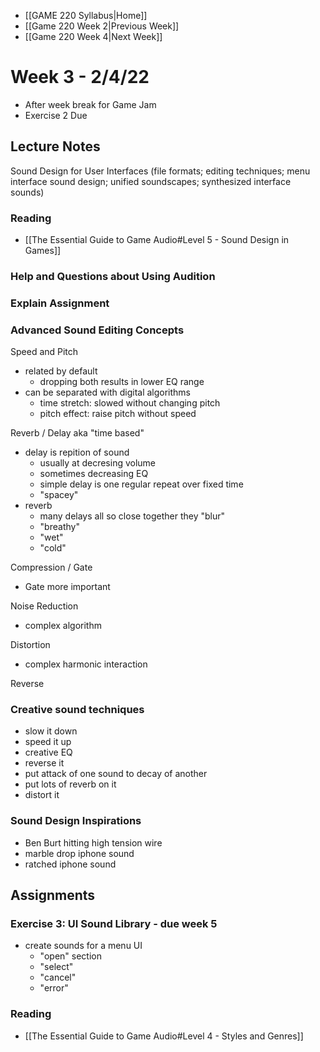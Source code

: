 - [[GAME 220 Syllabus|Home]]
- [[Game 220 Week 2|Previous Week]]
- [[Game 220 Week 4|Next Week]]

# Week 3 - 2/4/22
- After week break for Game Jam
- Exercise 2 Due

## Lecture Notes
Sound Design for User Interfaces (file formats; editing techniques; menu interface sound design; unified soundscapes; synthesized interface sounds) 

### Reading 
- [[The Essential Guide to Game Audio#Level 5 - Sound Design in Games]]

### Help and Questions about Using Audition

### Explain Assignment

### Advanced Sound Editing Concepts
Speed and Pitch
- related by default
	- dropping both results in lower EQ range
- can be separated with digital algorithms
	- time stretch: slowed without changing pitch
	- pitch effect: raise pitch without speed

Reverb / Delay aka "time based"
- delay is repition of sound
	- usually at decresing volume
	- sometimes decreasing EQ
	- simple delay is one regular repeat over fixed time
	- "spacey" 
- reverb
	- many delays all so close together they "blur"
	- "breathy"
	- "wet"
	- "cold"

Compression / Gate
- Gate more important

Noise Reduction
- complex algorithm

Distortion
- complex harmonic interaction

Reverse

### Creative sound techniques
- slow it down
- speed it up
- creative EQ
- reverse it
- put attack of one sound to decay of another
- put lots of reverb on it
- distort it

### Sound Design Inspirations
- Ben Burt hitting high tension wire
- marble drop iphone sound
- ratched iphone sound

## Assignments
### Exercise 3: UI Sound Library  - due week 5
- create sounds for a menu UI
  - "open" section
  - "select"
  - "cancel"
  - "error"
### Reading
- [[The Essential Guide to Game Audio#Level 4 - Styles and Genres]]